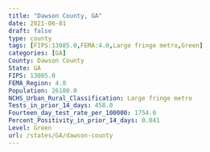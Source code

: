 ```yaml
---
title: "Dawson County, GA"
date: 2021-06-01
draft: false
type: county
tags: [FIPS:13085.0,FEMA:4.0,Large fringe metro,Green]
categories: [GA]
County: Dawson County
State: GA
FIPS: 13085.0
FEMA_Region: 4.0
Population: 26108.0
NCHS_Urban_Rural_Classification: Large fringe metro
Tests_in_prior_14_days: 458.0
Fourteen_day_test_rate_per_100000: 1754.0
Percent_Positivity_in_prior_14_days: 0.041
Level: Green
url: /states/GA/dawson-county
---
```



